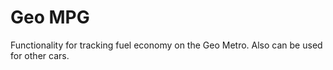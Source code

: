 # Geo MPG

Functionality for tracking fuel economy on the Geo Metro. Also can be used for other cars.